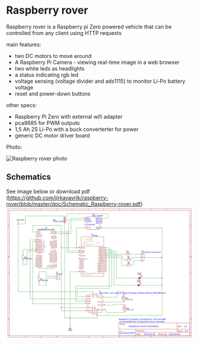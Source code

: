 # Raspberry rover

Raspberry rover is a Raspberry pi Zero powered vehicle that can be controlled from any client using HTTP requests

main features:
* two DC motors to move around
* A Raspberry Pi Camera - viewing real-time image in a web browser
* two white leds as headlights
* a status indicating rgb led
* voltage sensing (voltage divider and ads1115) to monitor Li-Po battery voltage
* reset and power-down buttons

other specs:
* Raspberry Pi Zero with external wifi adapter
* pca9685 for PWM outputs
* 1,5 Ah 2S Li-Po with a buck converterter for power
* generic DC motor driver board

Photo:

![Raspberry rover photo](doc/photo.jpg)

## Schematics

See image below or download pdf (https://github.com/jirkavavrik/raspberry-rover/blob/master/doc/Schematic_Raspberry-rover.pdf)
![Raspberry rover schematics](doc/Schematic_Raspberry-rover.png)
